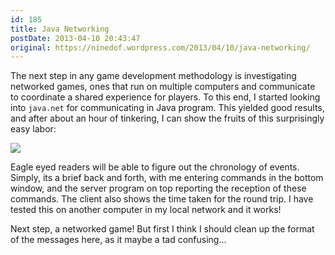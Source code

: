 ```yaml
---
id: 185
title: Java Networking
postDate: 2013-04-10 20:43:47
original: https://ninedof.wordpress.com/2013/04/10/java-networking/
---
```


The next step in any game development methodology is investigating networked games, ones that run on multiple computers and communicate to coordinate a shared experience for players. To this end, I started looking into <code>java.net</code> for communicating in Java program. This yielded good results, and after about an hour of tinkering, I can show the fruits of this surprisingly easy labor:

![](http://ninedof.files.wordpress.com/2013/04/server.png?w=545)

Eagle eyed readers will be able to figure out the chronology of events. Simply, its a brief back and forth, with me entering commands in the bottom window, and the server program on top reporting the reception of these commands. The client also shows the time taken for the round trip. I have tested this on another computer in my local network and it works! 

Next step, a networked game! But first I think I should clean up the format of the messages here, as it maybe a tad confusing...
